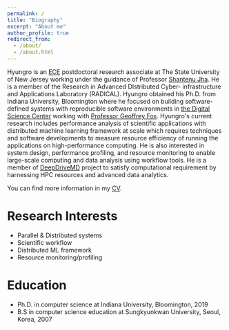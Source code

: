```yaml
---
permalink: /
title: "Biography"
excerpt: "About me"
author_profile: true
redirect_from: 
  - /about/
  - /about.html
---
```


Hyungro is an [ECE](https://www.ece.rutgers.edu/) postdoctoral research
associate at The State University of New Jersey working under the guidance of
Professor [Shantenu Jha](https://www.ece.rutgers.edu/shantenu-jha). He is a
member of the Research in Advanced DIstributed Cyber- infrastructure and
Applications Laboratory (RADICAL). Hyungro obtained his Ph.D. from Indiana
University, Bloomington where he focused on building software-defined systems
with reproducible software environments in [the Digital Science
Center](https://www.dsc.soic.indiana.edu/) working with [Professor Geoffrey
Fox](https://luddy.indiana.edu/contact/profile/?profile_id=203). Hyungro's
current research includes performance analysis of scientific applications with
distributed machine learning framework at scale which requires techniques and
software developments to measure resource efficiency of running the
applications on high-performance computing. He is also interested in system
design, performance profiling, and resource monitoring to enable large-scale
computing and data analysis using workflow tools. He is a member of
[DeepDriveMD](http://deepdrivemd.github.io/) project to satisfy computational
requirement by harnessing HPC resources and advanced data analytics.

You can find more information in my [CV](https://lee212.github.io/files/cv.pdf).

Research Interests
===================

- Parallel & Distributed systems
- Scientific workflow
- Distributed ML framework
- Resource monitoring/profiling

Education
==========

- Ph.D. in computer science at Indiana University, Bloomington, 2019
- B.S in computer science education at Sungkyunkwan University, Seoul, Korea, 2007

